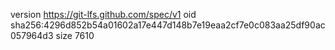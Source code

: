 version https://git-lfs.github.com/spec/v1
oid sha256:4296d852b54a01602a17e447d148b7e19eaa2cf7e0c083aa25df90ac057964d3
size 7610
